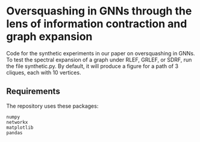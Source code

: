 # Oversquashing in GNNs through the lens of information contraction and graph expansion

Code for the synthetic experiments in our paper on oversquashing in GNNs. To test the spectral expansion of a graph under RLEF, GRLEF, or SDRF, run the file synthetic.py. By default, it will produce a figure for a path of 3 cliques, each with 10 vertices.

## Requirements
The repository uses these packages:

```
numpy
networkx
matplotlib
pandas
```
